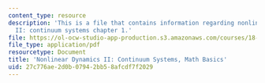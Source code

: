 ```yaml
---
content_type: resource
description: 'This is a file that contains information regarding nonlinear dynamics
  II: continuum systems chapter 1.'
file: https://ol-ocw-studio-app-production.s3.amazonaws.com/courses/18-354j-nonlinear-dynamics-ii-continuum-systems-spring-2015/27c776ae2d0b07942bb58afcdf7f2029_MIT18_354JS15_Ch1.pdf
file_type: application/pdf
resourcetype: Document
title: 'Nonlinear Dynamics II: Continuum Systems, Math Basics'
uid: 27c776ae-2d0b-0794-2bb5-8afcdf7f2029
---
```


